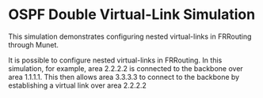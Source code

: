 OSPF Double Virtual-Link Simulation
===================================

This simulation demonstrates configuring nested virtual-links in FRRouting
through Munet.

It is possible to configure nested virtual-links in FRRouting. In this
simulation, for example, area 2.2.2.2 is connected to the backbone over
area 1.1.1.1. This then allows area 3.3.3.3 to connect to the backbone by
establishing a virtual link over area 2.2.2.2

